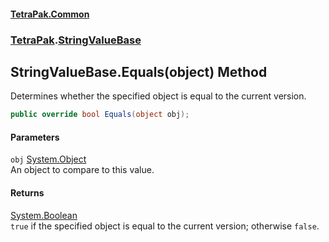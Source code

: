 #### [TetraPak.Common](index.md 'index')
### [TetraPak](TetraPak.md 'TetraPak').[StringValueBase](TetraPak_StringValueBase.md 'TetraPak.StringValueBase')
## StringValueBase.Equals(object) Method
Determines whether the specified object is equal to the current version.  
```csharp
public override bool Equals(object obj);
```
#### Parameters
<a name='TetraPak_StringValueBase_Equals(object)_obj'></a>
`obj` [System.Object](https://docs.microsoft.com/en-us/dotnet/api/System.Object 'System.Object')  
An object to compare to this value.  
  
#### Returns
[System.Boolean](https://docs.microsoft.com/en-us/dotnet/api/System.Boolean 'System.Boolean')  
`true` if the specified object is equal to the current version; otherwise `false`.  
            
